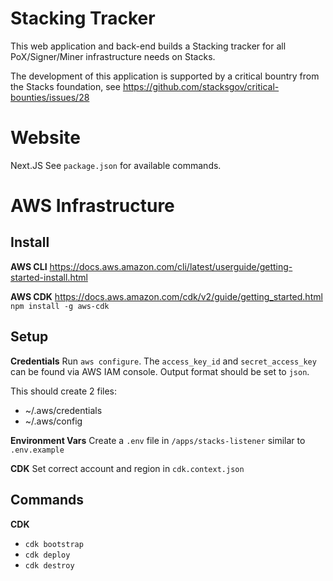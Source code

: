# Stacking Tracker

This web application and back-end builds a Stacking tracker for all PoX/Signer/Miner infrastructure needs on Stacks.

The development of this application is supported by a critical bountry from the Stacks foundation, see https://github.com/stacksgov/critical-bounties/issues/28

# Website

Next.JS
See `package.json` for available commands.

# AWS Infrastructure

## Install

**AWS CLI**
https://docs.aws.amazon.com/cli/latest/userguide/getting-started-install.html

**AWS CDK**
https://docs.aws.amazon.com/cdk/v2/guide/getting_started.html
`npm install -g aws-cdk`

## Setup

**Credentials**
Run `aws configure`. The `access_key_id` and `secret_access_key` can be found via AWS IAM console. Output format should be set to `json`.

This should create 2 files:

- ~/.aws/credentials
- ~/.aws/config

**Environment Vars**
Create a `.env` file in `/apps/stacks-listener` similar to `.env.example`

**CDK**
Set correct account and region in `cdk.context.json`

## Commands

**CDK**

- `cdk bootstrap`
- `cdk deploy`
- `cdk destroy`
